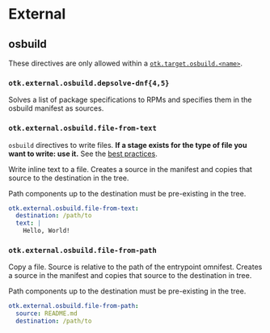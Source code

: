 # External

## osbuild

These directives are only allowed within a [`otk.target.osbuild.<name>`](./01-directive.md#otktargetconsumername).

### `otk.external.osbuild.depsolve-dnf{4,5}`

Solves a list of package specifications to RPMs and specifies them in the
osbuild manifest as sources.

### `otk.external.osbuild.file-from-text`

`osbuild` directives to write files. **If a stage exists for the type of file
you want to write: use it.** See the [best practices](../04-best-practices.md).

Write inline text to a file. Creates a source in the manifest and copies that
source to the destination in the tree.

Path components up to the destination must be pre-existing in the tree.

```yaml
otk.external.osbuild.file-from-text:
  destination: /path/to
  text: |
    Hello, World!
```

### `otk.external.osbuild.file-from-path`

Copy a file. Source is relative to the path of the entrypoint omnifest. Creates
a source in the manifest and copies that source to the destination in tree.

Path components up to the destination must be pre-existing in the tree.

```yaml
otk.external.osbuild.file-from-path:
  source: README.md
  destination: /path/to
```
